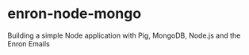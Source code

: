 enron-node-mongo
================

Building a simple Node application with Pig, MongoDB, Node.js and the Enron Emails